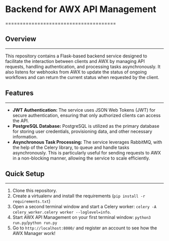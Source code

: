 # Backend for AWX API Management
======================================

## Overview
-----------

This repository contains a Flask-based backend service designed to facilitate the interaction between clients and AWX by managing API requests, handling authentication, and processing tasks asynchronously. It also listens for webhooks from AWX to update the status of ongoing workflows and can return the current status when requested by the client.


## Features
-----------

- **JWT Authentication:** The service uses JSON Web Tokens (JWT) for secure authentication, ensuring that only authorized clients can access the API.
- **PostgreSQL Database:** PostgreSQL is utilized as the primary database for storing user credentials, provisioning data, and other necessary information.
- **Asynchronous Task Processing:** The service leverages RabbitMQ, with the help of the Celery library, to queue and handle tasks asynchronously. This is particularly useful for sending requests to AWX in a non-blocking manner, allowing the service to scale efficiently.


## Quick Setup
--------------
1. Clone this repository.
2. Create a virtualenv and install the requirements (`pip install -r requirements.txt`)
3. Open a second terminal window and start a Celery worker: `celery -A celery_worker.celery worker --loglevel=info`.
4. Start AWX API Management on your first terminal window: `python3 run.py`/`python run.py`
5. Go to `http://localhost:8000/` and register an account to see how the AWX Manager work!